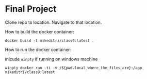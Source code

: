 # Final Project

Clone repo to location.
Navigate to that location.

How to build the docker container:

`docker build -t mikeditri/class9:latest .`

How to run the docker container:

inlcude `winpty` if running on windows machine

`winpty docker run -ti -v /${pwd.local_where_the_files_are}:/app mikeditri/class9:latest`


